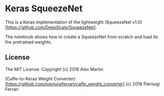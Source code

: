 # Keras SqueezeNet

This is a Keras implementation of the lightweight (SqueezeNet v1.0)[https://github.com/DeepScale/SqueezeNet].

The notebook shows how to create a SqueezeNet from scratch and load its the pretrained weights.


## License
The MIT License. Copyright (c) 2018 Alex Martin

(Caffe-to-Keras Weight Converter)[https://github.com/pierluigiferrari/caffe_weight_converter] (c) 2018 Pierluigi Ferrari 

